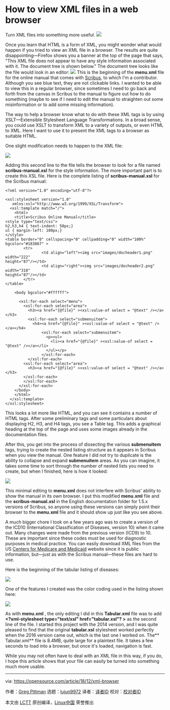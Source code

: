 [#]: collector: (lujun9972)
[#]: translator: ( )
[#]: reviewer: ( )
[#]: publisher: ( )
[#]: url: ( )
[#]: subject: (How to view XML files in a web browser)
[#]: via: (https://opensource.com/article/18/12/xml-browser)
[#]: author: (Greg Pittman https://opensource.com/users/greg-p)

How to view XML files in a web browser
======
Turn XML files into something more useful.
![](https://opensource.com/sites/default/files/styles/image-full-size/public/lead-images/web_browser_desktop_devlopment_design_system_computer.jpg?itok=pfqRrJgh)

Once you learn that HTML is a form of XML, you might wonder what would happen if you tried to view an XML file in a browser. The results are quite disappointing—Firefox shows you a banner at the top of the page that says, "This XML file does not appear to have any style information associated with it. The document tree is shown below." The document tree looks like the file would look in an editor:
![](https://opensource.com/sites/default/files/uploads/xml_menu.png)
This is the beginning of the **menu.xml** file for the online manual that comes with [Scribus][1], to which I'm a contributor. Although you see blue text, they are not clickable links. I wanted to be able to view this in a regular browser, since sometimes I need to go back and forth from the canvas in Scribus to the manual to figure out how to do something (maybe to see if I need to edit the manual to straighten out some misinformation or to add some missing information).

The way to help a browser know what to do with these XML tags is by using XSLT—Extensible Stylesheet Language Transformations. In a broad sense, you could use XSLT to transform XML to a variety of outputs, or even HTML to XML. Here I want to use it to present the XML tags to a browser as suitable HTML.

One slight modification needs to happen to the XML file:

![](https://opensource.com/sites/default/files/uploads/xml_modified-menu.png)

Adding this second line to the file tells the browser to look for a file named **scribus-manual.xsl** for the style information. The more important part is to create this XSL file. Here is the complete listing of **scribus-manual.xsl** for the Scribus manual:

```
<?xml version="1.0" encoding="utf-8"?>

<xsl:stylesheet version="1.0"
   xmlns:xsl="http://www.w3.org/1999/XSL/Transform">
  <xsl:template match="/">
    <html>
    <title>Scribus Online Manual</title>
<style type="text/css">
h2,h3,h4 { text-indent: 50px;}
ul { margin-left: 100px;}
</style>
<table border="0" cellspacing="0" cellpadding="0" width="100%"
bgcolor="#183867" >
        <tr>
                <td align="left"><img src="images/docheader1.png" width="222"
height="87"/></td>
                <td align="right"><img src="images/docheader2.png" width="318"
height="87"/></td>
        </tr>
</table>

    <body bgcolor="#ffffff">

      <xsl:for-each select="menu">
        <xsl:for-each select="area">
          <h3><a href="{@file}" ><xsl:value-of select = "@text" /></a></h3>
          <xsl:for-each select="submenuitem">
            <h4><a href="{@file}" ><xsl:value-of select = "@text" /></a></h4>
                <xsl:for-each select="submenuitem">
                  <p><ul>
                    <li><a href="{@file}" ><xsl:value-of select = "@text" /></a></li>
                  </ul></p>
                </xsl:for-each>
          </xsl:for-each>
        <xsl:for-each select="area">
          <h3><a href="{@file}" ><xsl:value-of select = "@text" /></a></h3>
        </xsl:for-each>
        </xsl:for-each>
      </xsl:for-each>
    </body>
    </html>
  </xsl:template>
</xsl:stylesheet>
```

This looks a lot more like HTML, and you can see it contains a number of HTML tags. After some preliminary tags and some particulars about displaying H2, H3, and H4 tags, you see a Table tag. This adds a graphical heading at the top of the page and uses some images already in the documentation files.

After this, you get into the process of dissecting the various **submenuitem** tags, trying to create the nested listing structure as it appears in Scribus when you view the manual. One feature I did not try to duplicate is the ability to collapse and expand **submenuitem** areas. As you can imagine, it takes some time to sort through the number of nested lists you need to create, but when I finished, here is how it looked:

![](https://opensource.com/sites/default/files/uploads/xml_scribusmenuinbrowser.png)

This minimal editing to **menu.xml** does not interfere with Scribus' ability to show the manual in its own browser. I put this modified **menu.xml** file and the **scribus-manual.xsl** in the English documentation folder for 1.5.x versions of Scribus, so anyone using these versions can simply point their browser to the **menu.xml** file and it should show up just like you see above.

A much bigger chore I took on a few years ago was to create a version of the ICD10 (International Classification of Diseases, version 10) when it came out. Many changes were made from the previous version (ICD9) to 10. These are important since these codes must be used for diagnostic purposes in medical practice. You can easily download XML files from the US [Centers for Medicare and Medicaid][2] website since it is public information, but—just as with the Scribus manual—these files are hard to use.

Here is the beginning of the tabular listing of diseases:

![](https://opensource.com/sites/default/files/uploads/xml_tabular_begin.png)

One of the features I created was the color coding used in the listing shown here:

![](https://opensource.com/sites/default/files/uploads/xml_tabular_body.png)

As with **menu.xml** , the only editing I did in this **Tabular.xml** file was to add **<?xml-stylesheet type="text/xsl" href="tabular.xsl"? >** as the second line of the file. I started this project with the 2014 version, and I was quite pleased to find that the original **tabular.xsl** stylesheet worked perfectly when the 2016 version came out, which is the last one I worked on. The** Tabular.xml** file is 8.4MB, quite large for a plaintext file. It takes a few seconds to load into a browser, but once it's loaded, navigation is fast.

While you may not often have to deal with an XML file in this way, if you do, I hope this article shows that your file can easily be turned into something much more usable.

--------------------------------------------------------------------------------

via: https://opensource.com/article/18/12/xml-browser

作者：[Greg Pittman][a]
选题：[lujun9972][b]
译者：[译者ID](https://github.com/译者ID)
校对：[校对者ID](https://github.com/校对者ID)

本文由 [LCTT](https://github.com/LCTT/TranslateProject) 原创编译，[Linux中国](https://linux.cn/) 荣誉推出

[a]: https://opensource.com/users/greg-p
[b]: https://github.com/lujun9972
[1]: https://www.scribus.net/
[2]: https://www.cms.gov/
